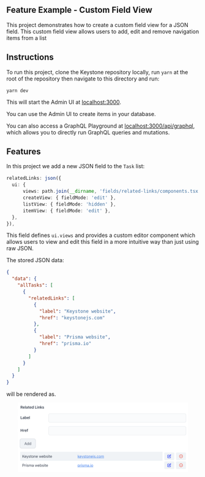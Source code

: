 ## Feature Example - Custom Field View

This project demonstrates how to create a custom field view for a JSON field. This custom field view allows users to add, edit and remove navigation items from a list

## Instructions

To run this project, clone the Keystone repository locally, run `yarn` at the root of the repository then navigate to this directory and run:

```shell
yarn dev
```

This will start the Admin UI at [localhost:3000](http://localhost:3000).

You can use the Admin UI to create items in your database.

You can also access a GraphQL Playground at [localhost:3000/api/graphql](http://localhost:3000/api/graphql), which allows you to directly run GraphQL queries and mutations.

## Features

In this project we add a new JSON field to the `Task` list:

```typescript
relatedLinks: json({
  ui: {
      views: path.join(__dirname, 'fields/related-links/components.tsx'),
      createView: { fieldMode: 'edit' },
      listView: { fieldMode: 'hidden' },
      itemView: { fieldMode: 'edit' },
  },
}),
```

This field defines `ui.views` and provides a custom editor component which allows users to view and edit this field in a more intuitive way than just using raw JSON.

The stored JSON data:

```json
{
  "data": {
    "allTasks": [
      {
        "relatedLinks": [
          {
            "label": "Keystone website",
            "href": "keystonejs.com"
          },
          {
            "label": "Prisma website",
            "href": "prisma.io"
          }
        ]
      }
    ]
  }
}
```

will be rendered as.

<div align="center">
  <img src="./custom-field-ui.png" width="445">
</div>
